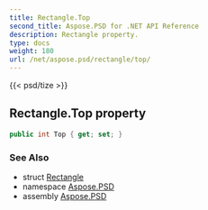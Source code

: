 ```yaml
---
title: Rectangle.Top
second_title: Aspose.PSD for .NET API Reference
description: Rectangle property. 
type: docs
weight: 180
url: /net/aspose.psd/rectangle/top/
---
```

{{< psd/tize >}}
## Rectangle.Top property

```csharp
public int Top { get; set; }
```

### See Also

* struct [Rectangle](../)
* namespace [Aspose.PSD](../../rectangle/)
* assembly [Aspose.PSD](../../../)


